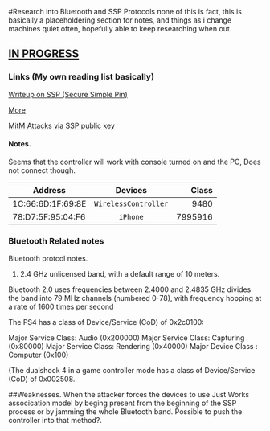 #Research into Bluetooth and SSP Protocols
none of this is fact, this is basically a placeholdering section for notes, and things as i change machines quiet often, hopefully able to keep researching when out. 
## <b><u>IN PROGRESS</u></b>

### Links (My own reading list basically)
[Writeup on SSP (Secure Simple Pin)](http://www.ellisys.com/technology/een_bt07.pdf)


[More](http://www.fte.com/docs/ssp.pdf)


[MitM Attacks via SSP public key](http://www.idosi.org/wasj/wasj13(4)/22.pdf)

#### Notes. 
Seems that the controller will work with console turned on and the PC, Does not connect though.

|Address      | Devices           | Class  |
| ------------- |:-------------:| -----:|
|1C:66:6D:1F:69:8E| [`WirelessController`](https://github.com/R3zk0n/BluetoothProject/blob/master/Controller1Info)| 9480|
|78:D7:5F:95:04:F6   | `iPhone`      |   7995916 |

### Bluetooth Related notes 
Bluetooth protcol notes. 
1. 2.4 GHz unlicensed band, with a default range of 10 meters.

Bluetooth 2.0 uses frequencies between 2.4000 and 2.4835 GHz divides the band into 79 MHz channels (numbered 0-78), with frequency hopping at a rate of 1600 times per second

The PS4 has a class of Device/Service (CoD) of 0x2c0100:

Major Service Class: Audio (0x200000)
Major Service Class: Capturing (0x80000)
Major Service Class: Rendering (0x40000)
Major Device Class : Computer (0x100)

(The dualshock 4 in a game controller mode has a class of Device/Service (CoD) of 0x002508.



##Weaknesses.
When the attacker forces the devices to use Just Works assocication model by beging present from the beginning of the SSP process or by jamming the whole Bluetooth band.
Possible to push the controller into that method?. 







